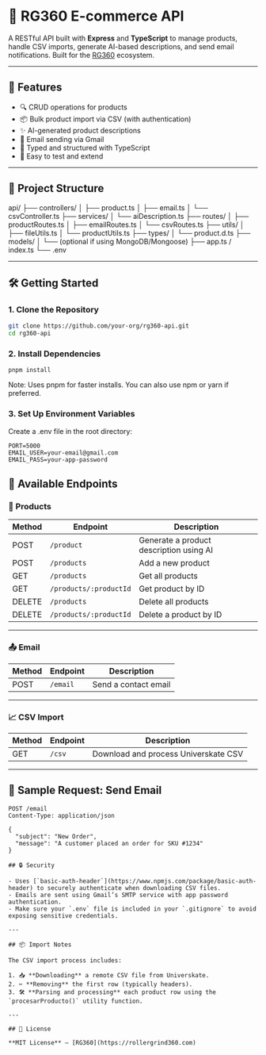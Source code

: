 # 🛒 RG360 E-commerce API

A RESTful API built with **Express** and **TypeScript** to manage products, handle CSV imports, generate AI-based descriptions, and send email notifications. Built for the [RG360](https://rollergrind360.com) ecosystem.

---

## 🚀 Features

- 🔍 CRUD operations for products
- 📦 Bulk product import via CSV (with authentication)
- ✨ AI-generated product descriptions
- 📧 Email sending via Gmail
- 🧠 Typed and structured with TypeScript
- 🧪 Easy to test and extend

---

## 📁 Project Structure

api/
├── controllers/
│   ├── product.ts
│   ├── email.ts
│   └── csvController.ts
├── services/
│   └── aiDescription.ts
├── routes/
│   ├── productRoutes.ts
│   ├── emailRoutes.ts
│   └── csvRoutes.ts
├── utils/
│   ├── fileUtils.ts
│   └── productUtils.ts
├── types/
│   └── product.d.ts
├── models/
│   └── (optional if using MongoDB/Mongoose)
├── app.ts / index.ts
└── .env

---

## 🛠️ Getting Started

### 1. Clone the Repository

```bash
git clone https://github.com/your-org/rg360-api.git
cd rg360-api
```

### 2. Install Dependencies

```
pnpm install
```

Note: Uses pnpm for faster installs. You can also use npm or yarn if preferred.

### 3. Set Up Environment Variables

Create a .env file in the root directory:

```
PORT=5000
EMAIL_USER=your-email@gmail.com
EMAIL_PASS=your-app-password
```

## 🔌 Available Endpoints

### 🧾 Products

| Method | Endpoint                | Description                             |
|--------|-------------------------|-----------------------------------------|
| POST   | `/product`              | Generate a product description using AI |
| POST   | `/products`             | Add a new product                        |
| GET    | `/products`             | Get all products                         |
| GET    | `/products/:productId`  | Get product by ID                        |
| DELETE | `/products`             | Delete all products                      |
| DELETE | `/products/:productId`  | Delete a product by ID                   |

---

### 📤 Email

| Method | Endpoint  | Description          |
|--------|-----------|----------------------|
| POST   | `/email`  | Send a contact email |

---

### 📈 CSV Import

| Method | Endpoint | Description                         |
|--------|----------|-------------------------------------|
| GET    | `/csv`   | Download and process Universkate CSV |

---

## 🧪 Sample Request: Send Email

```http
POST /email
Content-Type: application/json

{
  "subject": "New Order",
  "message": "A customer placed an order for SKU #1234"
}

## 🔒 Security

- Uses [`basic-auth-header`](https://www.npmjs.com/package/basic-auth-header) to securely authenticate when downloading CSV files.
- Emails are sent using Gmail’s SMTP service with app password authentication.
- Make sure your `.env` file is included in your `.gitignore` to avoid exposing sensitive credentials.

---

## 📦 Import Notes

The CSV import process includes:

1. 📥 **Downloading** a remote CSV file from Universkate.
2. ✂️ **Removing** the first row (typically headers).
3. 🛠️ **Parsing and processing** each product row using the `procesarProducto()` utility function.

---

## 📄 License

**MIT License** — [RG360](https://rollergrind360.com)
